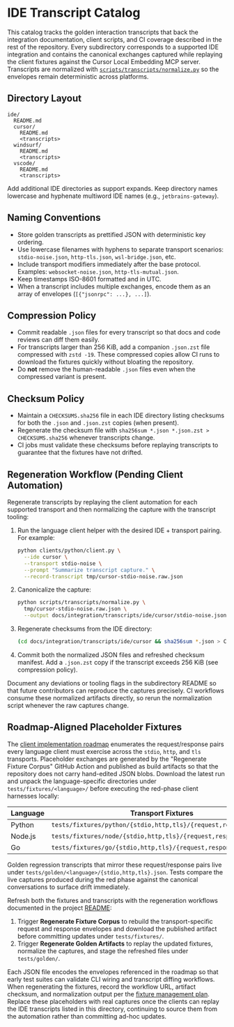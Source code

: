 # IDE Transcript Catalog

This catalog tracks the golden interaction transcripts that back the integration
documentation, client scripts, and CI coverage described in the rest of the
repository. Every subdirectory corresponds to a supported IDE integration and
contains the canonical exchanges captured while replaying the client fixtures
against the Cursor Local Embedding MCP server. Transcripts are normalized with
[`scripts/transcripts/normalize.py`](../../../scripts/transcripts/normalize.py)
so the envelopes remain deterministic across platforms.

## Directory Layout

```
ide/
  README.md
  cursor/
    README.md
    <transcripts>
  windsurf/
    README.md
    <transcripts>
  vscode/
    README.md
    <transcripts>
```

Add additional IDE directories as support expands. Keep directory names
lowercase and hyphenate multiword IDE names (e.g., `jetbrains-gateway`).

## Naming Conventions

* Store golden transcripts as prettified JSON with deterministic key ordering.
* Use lowercase filenames with hyphens to separate transport scenarios:
  `stdio-noise.json`, `http-tls.json`, `wsl-bridge.json`, etc.
* Include transport modifiers immediately after the base protocol. Examples:
  `websocket-noise.json`, `http-tls-mutual.json`.
* Keep timestamps ISO-8601 formatted and in UTC.
* When a transcript includes multiple exchanges, encode them as an array of
  envelopes (`[{"jsonrpc": ...}, ...]`).

## Compression Policy

* Commit readable `.json` files for every transcript so that docs and code
  reviews can diff them easily.
* For transcripts larger than 256 KiB, add a companion `.json.zst` file
  compressed with `zstd -19`. These compressed copies allow CI runs to download
  the fixtures quickly without bloating the repository.
* Do **not** remove the human-readable `.json` files even when the compressed
  variant is present.

## Checksum Policy

* Maintain a `CHECKSUMS.sha256` file in each IDE directory listing checksums for
  both the `.json` and `.json.zst` copies (when present).
* Regenerate the checksum file with `sha256sum *.json *.json.zst > CHECKSUMS.sha256`
  whenever transcripts change.
* CI jobs must validate these checksums before replaying transcripts to guarantee
  that the fixtures have not drifted.

## Regeneration Workflow (Pending Client Automation)

Regenerate transcripts by replaying the client automation for each supported
transport and then normalizing the capture with the transcript tooling:

1. Run the language client helper with the desired IDE + transport pairing. For
   example:

   ```bash
   python clients/python/client.py \
     --ide cursor \
     --transport stdio-noise \
     --prompt "Summarize transcript capture." \
     --record-transcript tmp/cursor-stdio-noise.raw.json
   ```

2. Canonicalize the capture:

   ```bash
   python scripts/transcripts/normalize.py \
     tmp/cursor-stdio-noise.raw.json \
     --output docs/integration/transcripts/ide/cursor/stdio-noise.json
   ```

3. Regenerate checksums from the IDE directory:

   ```bash
   (cd docs/integration/transcripts/ide/cursor && sha256sum *.json > CHECKSUMS.sha256)
   ```

4. Commit both the normalized JSON files and refreshed checksum manifest. Add a
   `.json.zst` copy if the transcript exceeds 256 KiB (see compression policy).

Document any deviations or tooling flags in the subdirectory README so that
future contributors can reproduce the captures precisely. CI workflows consume
these normalized artifacts directly, so rerun the normalization script whenever
the raw captures change.

## Roadmap-Aligned Placeholder Fixtures

The [client implementation roadmap](../../integration/client-plan.md) enumerates
the request/response pairs every language client must exercise across the
`stdio`, `http`, and `tls` transports. Placeholder exchanges are generated by
the "Regenerate Fixture Corpus" GitHub Action and published as build artifacts
so that the repository does not carry hand-edited JSON blobs. Download the
latest run and unpack the language-specific directories under
`tests/fixtures/<language>/` before executing the red-phase client harnesses
locally:

| Language | Transport Fixtures |
| --- | --- |
| Python | `tests/fixtures/python/{stdio,http,tls}/{request,response}.json` |
| Node.js | `tests/fixtures/node/{stdio,http,tls}/{request,response}.json` |
| Go | `tests/fixtures/go/{stdio,http,tls}/{request,response}.json` |

Golden regression transcripts that mirror these request/response pairs live under
`tests/golden/<language>/{stdio,http,tls}.json`. Tests compare the live captures
produced during the red phase against the canonical conversations to surface
drift immediately.

Refresh both the fixtures and transcripts with the regeneration workflows
documented in the project [README](../../../README.md#automated-fixture--golden-regeneration-workflows):

1. Trigger **Regenerate Fixture Corpus** to rebuild the transport-specific
   request and response envelopes and download the published artifact before
   committing updates under `tests/fixtures/`.
2. Trigger **Regenerate Golden Artifacts** to replay the updated fixtures,
   normalize the captures, and stage the refreshed files under `tests/golden/`.

Each JSON file encodes the envelopes referenced in the roadmap so that early
test suites can validate CLI wiring and transcript diffing workflows. When
regenerating the fixtures, record the workflow URL, artifact checksum, and
normalization output per the [fixture management plan](../../testing/fixtures-plan.md).
Replace these placeholders with real captures once the clients can replay the
IDE transcripts listed in this directory, continuing to source them from the
automation rather than committing ad-hoc updates.
